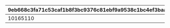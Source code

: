 |9eb668c3fa71c53caf1b8f3bc9376c81ebf9a9538c1bc4ef3baa33e9459b7228|73abfc9ae6c369aacbabc83dcb567cf581799c965dcdb8c80503cacaf7ea93dc|963f35bb645128598ec5ad7bf8c7d4b276be6726627a4cc6f4288f38c71354a5|fca2898cae19b0d1fc8bb82a017fca79f7998253697dbeb2d0129ba6687844c3|89ff0df89fe984cc0f9f0331119476ca31d9e988eef3bceebc1cfd2dddebeeb3|e6bcdb30b656e9cebdcc53aab2e4b766488e3f01da5c63f12191340520087aa4|cf14225d53dce627e5c59382a965397b2cbccced6155b89964bc0f02833da95c|
| --- | --- | --- | --- | --- | --- | --- |
|10165110|5136005|5137072|1016501|1|5136061|5137061|